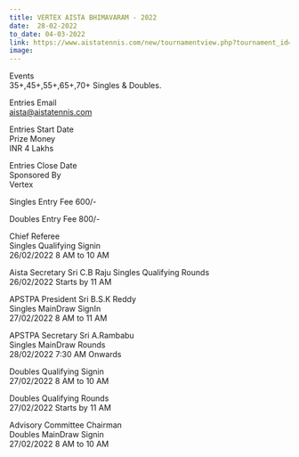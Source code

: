 ```yaml
---
title: VERTEX AISTA BHIMAVARAM - 2022
date:  28-02-2022  
to_date: 04-03-2022
link: https://www.aistatennis.com/new/tournamentview.php?tournament_id=79
image: 
---
```


Events  	
35+,45+,55+,65+,70+ Singles & Doubles.  

Entries Email	
aista@aistatennis.com  

Entries Start Date	  
Prize Money	  
INR 4 Lakhs  

Entries Close Date	
Sponsored By	
Vertex  

Singles Entry Fee	600/- 

Doubles Entry Fee	800/- 

Chief Referee 	
Singles Qualifying Signin	 
26/02/2022 8 AM to 10 AM 

Aista Secretary	Sri C.B Raju 
Singles Qualifying Rounds	
26/02/2022 Starts by 11 AM 

APSTPA President	Sri B.S.K Reddy  
Singles MainDraw SignIn	  
27/02/2022 8 AM to 11 AM  

APSTPA Secretary	Sri A.Rambabu  
Singles MainDraw Rounds	  
28/02/2022 7:30 AM Onwards  

Doubles Qualifying Signin	  
27/02/2022 8 AM to 10 AM  


Doubles Qualifying Rounds	 
27/02/2022 Starts by 11 AM  

Advisory Committee Chairman	  
Doubles MainDraw Signin	  
27/02/2022 8 AM to 10 AM  

	




